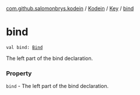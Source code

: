[com.github.salomonbrys.kodein](../../index.md) / [Kodein](../index.md) / [Key](index.md) / [bind](.)

# bind

`val bind: `[`Bind`](../-bind/index.md)

The left part of the bind declaration.

### Property

`bind` - The left part of the bind declaration.